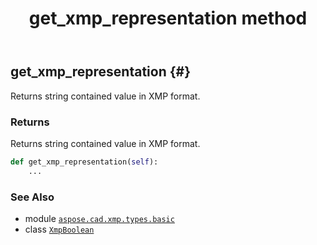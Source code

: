 ﻿---
title: get_xmp_representation method
second_title: Aspose.CAD for Python via .NET API References
description: 
type: docs
weight: 20
url: /python-net/aspose.cad.xmp.types.basic/xmpboolean/get_xmp_representation/
is_root: false
---

## get_xmp_representation {#}

Returns string contained value in XMP format.


### Returns 


Returns string contained value in XMP format.


```python
def get_xmp_representation(self):
    ...
```





### See Also
* module [`aspose.cad.xmp.types.basic`](../../)
* class [`XmpBoolean`](/cad/python-net/aspose.cad.xmp.types.basic/xmpboolean)
